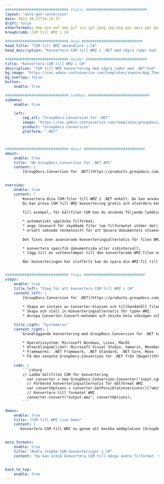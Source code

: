 ```yaml
---
############################# Static ############################
layout: "auto-gen-conversion"
date: 2023-10-27T14:19:37
draft: false
otherformats: bmp dcm emf emz gif ico jp2 jpeg jpg png pps ppsx ppt pptx psb psd svg svgz tga tif tiff webp wmf wmz
breadcrumb: CGM till WMZ i C#

############################# Head ############################
head_title: "CGM till WMZ omvandlare i C#"
head_description: "Konvertera CGM till WMZ i .NET med några rader kod. Använd GroupDocs Document Conversion API för att konvertera över 160 filformat."

############################# Header ############################
title: "Konvertera CGM till WMZ i C#"
description: "CGM till WMZ konvertering med några rader med .NET-kod"
bg_image: "https://cms.admin.containerize.com/templates/aspose/App_Themes/V3/images/bg/header1.png"
bg_overlay: false
button:
    enable: true

############################# SubMenu ############################
submenu:
    enable: true

    left:
        img_alt: "GroupDocs.Conversion for .NET"
        image: "https://cms.admin.containerize.com/templates/groupdocs/images/product-logos/90x90-noborder/groupdocs-conversion-net.png"
        product: "GroupDocs.Conversion"
        platform: ".NET"



############################# About ############################
about:
    enable: true
    title: "Om GroupDocs.Conversion for .NET API"
    content: |
        [GroupDocs.Conversion for .NET](https://products.groupdocs.com/conversion/net/) kan användas för att konvertera Microsoft Word, Excel, PowerPoint, PDF, Visio och andra format. GroupDocs.Conversion är ett fristående API som är lämpligt för back-end och interna system där hög prestanda krävs. Det beror inte på någon programvara som Microsoft eller Open Office.
    

overview:
    enable: true
    content: |
        Konvertera dina CGM-filer till WMZ i .NET enkelt. Du kan använda bara ett par C# kodrader i valfri plattform som du vill, som - Windows, Linux, macOS.
        Du kan prova CGM till WMZ konvertering gratis och utvärdera konverteringsresultatens kvalitet. Tillsammans med enkla filkonverteringsscenarier kan du prova mer avancerade alternativ för att ladda källfilen CGM och för att spara resultatet WMZ. 
        
        Till exempel, för källfilen CGM kan du använda följande laddningsalternativ:

        * automatiskt upptäcka filformat;
        * ange lösenord för skyddade filer (om filformatet stöder det);
        * ersätt saknade teckensnitt för att bevara dokumentets utseende.
        
        Det finns även avancerade konverteringsalternativ för filen WMZ:

        * konvertera specifik dokumentsida eller sidintervall;
        * lägg till en vattenstämpel till den konverterade WMZ-filen och många fler.

        När konverteringen har slutförts kan du spara din WMZ-fil till den lokala filsökvägen eller någon tredje parts lagring som FTP, Amazon S3, Google Drive, Dropbox etc. Observera - för att konvertera CGM till {{ TO}} det finns inget behov av någon ytterligare programvara installerad - som MS Office, Open Office, Adobe Acrobat Reader etc.


############################# Steps ############################
steps:
    enable: true
    title_left: "Steg för att konvertera CGM till WMZ i C#"
    content_left: |
        [GroupDocs.Conversion for .NET](https://products.groupdocs.com/conversion/net/) gör det enkelt för utvecklare att konvertera en CGM-fil till WMZ med några rader kod.
        
        * Skapa en instans av Converter-klassen och tillhandahåll filen CGM med den fullständiga sökvägen
        * Skapa och ställ in Konverteringsalternativ för typen WMZ.
        * Anropa Converter.Convert-metoden och skicka hela sökvägen och formatet (WMZ) som en parameter

    title_right: "Systemkrav"
    content_right: |
        Grundläggande konvertering med GroupDocs.Conversion for .NET kan göras med bara några enkla steg. Våra API:er stöds på alla större plattformar och operativsystem. Innan du kör koden nedan, se till att du har följande förutsättningar installerade på ditt system.

        * Operativsystem: Microsoft Windows, Linux, MacOS
        * Utvecklingsmiljöer: Microsoft Visual Studio, Xamarin, MonoDevelop
        * Frameworks: .NET Framework, .NET Standard, .NET Core, Mono
        * Få den senaste GroupDocs.Conversion for .NET från [Nuget](https://www.nuget.org/packages/groupdocs.conversion)
         
    code: |
        ```csharp    
        // Ladda källfilen CGM för konvertering
          var converter = new GroupDocs.Conversion.Converter("input.cgm");
          // Förbered konverteringsalternativ för målformat WMZ
          var convertOptions = converter.GetPossibleConversions()["wmz"].ConvertOptions;
          // Konvertera till formatet WMZ
          converter.Convert("output.wmz", convertOptions);
        ```

demos:
    enable: true
    title: "CGM till WMZ Live Demo"
    content: |
       Konvertera CGM till WMZ nu genom att besöka webbplatsen [GroupDocs.Conversion App](https://products.groupdocs.app/conversion/family). Onlinedemo har följande fördelar
          

more_formats:
    enable: true
    title: "Andra stödda CGM konverteringar i C#"
    content: "Du kan också konvertera CGM till många andra filformat. Se listan nedan."
       
       
back_to_top:
    enable: true
---
```

